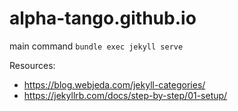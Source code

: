 alpha-tango.github.io
=====================

main command `bundle exec jekyll serve`


Resources:
- https://blog.webjeda.com/jekyll-categories/
- https://jekyllrb.com/docs/step-by-step/01-setup/
